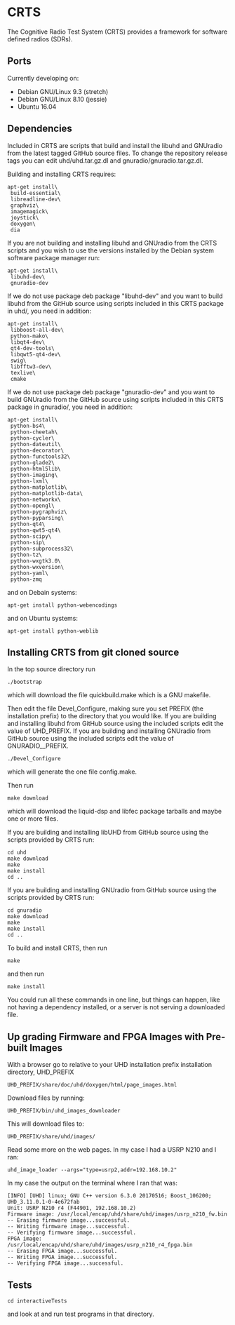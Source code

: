 # CRTS

The Cognitive Radio Test System (CRTS) provides a framework for software
defined radios (SDRs).


## Ports

Currently developing on: 
  - Debian GNU/Linux 9.3 (stretch)
  - Debian GNU/Linux 8.10 (jessie)
  - Ubuntu 16.04

## Dependencies

Included in CRTS are scripts that build and install the libuhd and
GNUradio from the latest tagged GitHub source files.  To change the
repository release tags you can edit uhd/uhd.tar.gz.dl and
gnuradio/gnuradio.tar.gz.dl.


Building and installing CRTS requires: 

```
apt-get install\
 build-essential\
 libreadline-dev\
 graphviz\
 imagemagick\
 joystick\
 doxygen\
 dia
```


If you are not building and installing libuhd and GNUradio from the CRTS
scripts and you wish to use the versions installed by the Debian system
software package manager run: 

```
apt-get install\
 libuhd-dev\
 gnuradio-dev
```

If we do not use package deb package "libuhd-dev" and you want to build
libuhd from the GitHub source using scripts included in this CRTS package
in uhd/, you need in addition:

```
apt-get install\
 libboost-all-dev\
 python-mako\
 libqt4-dev\
 qt4-dev-tools\
 libqwt5-qt4-dev\
 swig\
 libfftw3-dev\
 texlive\
 cmake
```


If we do not use package deb package "gnuradio-dev" and you want to build
GNUradio from the GitHub source using scripts included in this CRTS package
in gnuradio/, you need in addition:

```
apt-get install\
 python-bs4\
 python-cheetah\
 python-cycler\
 python-dateutil\
 python-decorator\
 python-functools32\
 python-glade2\
 python-html5lib\
 python-imaging\
 python-lxml\
 python-matplotlib\
 python-matplotlib-data\
 python-networkx\
 python-opengl\
 python-pygraphviz\
 python-pyparsing\
 python-qt4\
 python-qwt5-qt4\
 python-scipy\
 python-sip\
 python-subprocess32\
 python-tz\
 python-wxgtk3.0\
 python-wxversion\
 python-yaml\
 python-zmq
```

and on Debain systems:

```
apt-get install python-webencodings
```

and on Ubuntu systems:

```
apt-get install python-weblib
```



## Installing CRTS from git cloned source

In the top source directory run

```
./bootstrap
```
which will download the file quickbuild.make which is a GNU makefile.


Then edit the file Devel_Configure, making sure you set PREFIX (the
installation prefix) to the directory that you would like.  If you are
building and installing libuhd from GitHub source using the included
scripts edit the value of UHD_PREFIX.  If you are building and installing
GNUradio from GitHub source using the included scripts edit the value of
GNURADIO__PREFIX.

```
./Devel_Configure
```
which will generate the one file config.make.

Then run
```
make download
```
which will download the liquid-dsp and libfec package tarballs
and maybe one or more files.


If you are building and installing libUHD from GitHub source using
the scripts provided by CRTS run:
```
cd uhd
make download
make
make install
cd ..
```


If you are building and installing GNUradio from GitHub source using
the scripts provided by CRTS run:
```
cd gnuradio
make download
make
make install
cd ..
```


To build and install CRTS, then run
```
make
```
and then run
```
make install
```

You could run all these commands in one line, but things can
happen, like not having a dependency installed, or a server
is not serving a downloaded file.


## Up grading Firmware and FPGA Images with Pre-built Images

With a browser go to relative to your UHD installation prefix
installation directory, UHD_PREFIX

```
UHD_PREFIX/share/doc/uhd/doxygen/html/page_images.html
```

Download files by running:

```
UHD_PREFIX/bin/uhd_images_downloader
```

This will download files to:
```
UHD_PREFIX/share/uhd/images/
```

Read some more on the web pages.  In my case I had a USRP N210 and I ran:
```
uhd_image_loader --args="type=usrp2,addr=192.168.10.2"
```

In my case the output on the terminal where I ran that was:
```
[INFO] [UHD] linux; GNU C++ version 6.3.0 20170516; Boost_106200; UHD_3.11.0.1-0-4e672fab
Unit: USRP N210 r4 (F44901, 192.168.10.2)
Firmware image: /usr/local/encap/uhd/share/uhd/images/usrp_n210_fw.bin
-- Erasing firmware image...successful.
-- Writing firmware image...successful.
-- Verifying firmware image...successful.
FPGA image: /usr/local/encap/uhd/share/uhd/images/usrp_n210_r4_fpga.bin
-- Erasing FPGA image...successful.
-- Writing FPGA image...successful.
-- Verifying FPGA image...successful.
```



## Tests

```
cd interactiveTests
```

and look at and run test programs in that directory.

